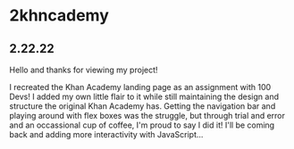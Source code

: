 # 2khncademy
2.22.22
-----------------------------------------------------------------------------------------------------------------------
Hello and thanks for viewing my project!

I recreated the Khan Academy landing page as an assignment with 100 Devs! I added my own little flair to it while still maintaining the design and structure the original Khan Academy has. Getting the navigation bar and playing around with flex boxes was the struggle, but through trial and error and an occassional cup of coffee, I'm proud to say I did it! 
I'll be coming back and adding more interactivity with JavaScript...
